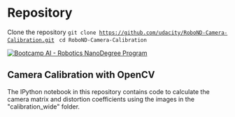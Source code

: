 # Repository

Clone the repository
<code>git clone https://github.com/udacity/RoboND-Camera-Calibration.git</code>
<code>
cd RoboND-Camera-Calibration
</code>



[![Bootcamp AI - Robotics NanoDegree Program](https://www.bootcampai.org/wp-content/uploads/2021/07/Logo-2021-1.png)](https://www.bootcampai.org)
## Camera Calibration with OpenCV

The IPython notebook in this repository contains code to calculate the camera matrix and distortion coefficients using the images in the "calibration_wide" folder.
